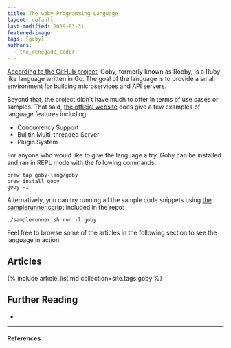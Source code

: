 ```yaml
---
title: The Goby Programming Language
layout: default
last-modified: 2019-03-31
featured-image: 
tags: [goby]
authors:
  - the_renegade_coder
---
```


[According to the GitHub project][1], Goby, formerly known as Rooby, is a 
Ruby-like language written in Go. The goal of the language is to 
provide a small environment for building microservices and API servers. 

Beyond that, the project didn't have much to offer in terms of
use cases or samples. That said, [the official website][2] does give a few
examples of language features including:

- Concurrency Support
- Builtin Multi-threaded Server
- Plugin System

For anyone who would like to give the language a try, Goby can be installed
and ran in REPL mode with the following commands:

```shell
brew tap goby-lang/goby
brew install goby
goby -i
```

Alternatively, you can try running all the sample code snippets using
[the samplerunner script][3] included in the repo:

```shell
./samplerunner.sh run -l goby
```

Feel free to browse some of the articles in the following section to see
the language in action.

## Articles

{% include article_list.md collection=site.tags.goby %}

## Further Reading

-

---

#### References

[^1]: [some IEEE reference]

[1]: https://github.com/goby-lang/goby
[2]: https://goby-lang.org/
[3]: https://github.com/TheRenegadeCoder/sample-programs/blob/master/samplerunner.sh
